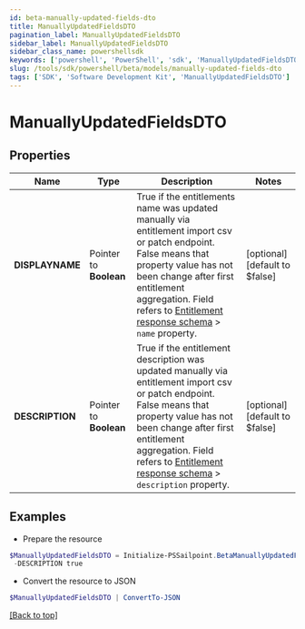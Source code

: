 ```yaml
---
id: beta-manually-updated-fields-dto
title: ManuallyUpdatedFieldsDTO
pagination_label: ManuallyUpdatedFieldsDTO
sidebar_label: ManuallyUpdatedFieldsDTO
sidebar_class_name: powershellsdk
keywords: ['powershell', 'PowerShell', 'sdk', 'ManuallyUpdatedFieldsDTO'] 
slug: /tools/sdk/powershell/beta/models/manually-updated-fields-dto
tags: ['SDK', 'Software Development Kit', 'ManuallyUpdatedFieldsDTO']
---
```



# ManuallyUpdatedFieldsDTO

## Properties

Name | Type | Description | Notes
------------ | ------------- | ------------- | -------------
**DISPLAYNAME** |  Pointer to **Boolean** | True if the entitlements name was updated manually via entitlement import csv or patch endpoint.  False means that property value has not been change after first entitlement aggregation. Field refers to [Entitlement response schema](https://developer.sailpoint.com/idn/api/beta/get-entitlement) > `name` property. | [optional] [default to $false]
**DESCRIPTION** |  Pointer to **Boolean** | True if the entitlement description was updated manually via entitlement import csv or patch endpoint.  False means that property value has not been change after first entitlement aggregation. Field refers to [Entitlement response schema](https://developer.sailpoint.com/idn/api/beta/get-entitlement) > `description` property. | [optional] [default to $false]

## Examples

- Prepare the resource
```powershell
$ManuallyUpdatedFieldsDTO = Initialize-PSSailpoint.BetaManuallyUpdatedFieldsDTO  -DISPLAYNAME true `
 -DESCRIPTION true
```

- Convert the resource to JSON
```powershell
$ManuallyUpdatedFieldsDTO | ConvertTo-JSON
```


[[Back to top]](#) 

